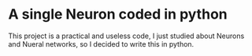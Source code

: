 # A single Neuron coded in python 

This project is a practical and useless code, I just studied about Neurons and Nueral networks, so I decided to write this in python. 
